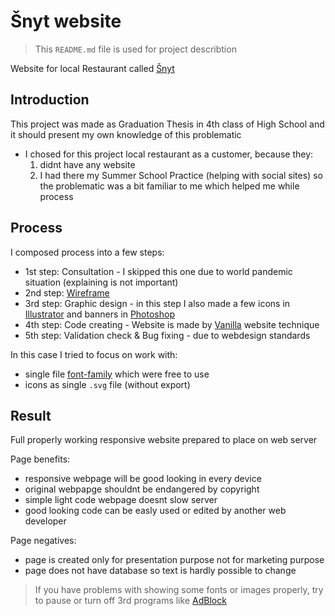 # Šnyt website

> This `README.md` file is used for project describtion

Website for local Restaurant called [Šnyt](https://www.facebook.com/snytbrno/)

## Introduction

This project was made as Graduation Thesis in 4th class of High School and it should present my own knowledge of this problematic

- I chosed for this project local restaurant as a customer, because they:
    1. didnt have any website
    2. I had there my Summer School Practice (helping with social sites) so the problematic was a bit familiar to me which helped me while process

## Process

I composed process into a few steps:

- 1st step: Consultation - I skipped this one due to world pandemic situation (explaining is not important)
- 2nd step: [Wireframe](https://www.usability.gov/how-to-and-tools/methods/wireframing.html)
- 3rd step: Graphic design - in this step I also made a few icons in [Illustrator](https://www.adobe.com/cz/products/illustrator.html) and banners in [Photoshop](https://www.adobe.com/cz/products/photoshop.html)
- 4th step: Code creating - Website is made by [Vanilla](https://stackoverflow.com/questions/20836115/what-does-vanilla-mean) website technique
- 5th step: Validation check & Bug fixing - due to webdesign standards

In this case I tried to focus on work with:
- single file [font-family](https://www.w3schools.com/cssref/pr_font_font-family.asp) which were free to use
- icons as single `.svg` file (without export)

## Result

Full properly working responsive website prepared to place on web server

Page benefits:
- responsive webpage will be good looking in every device
- original webpapge shouldnt be endangered by copyright
- simple light code webpage doesnt slow server
- good looking code can be easly used or edited by another web developer

Page negatives:
- page is created only for presentation purpose not for marketing purpose
- page does not have database so text is hardly possible to change

> If you have problems with showing some fonts or images properly, try to pause or turn off 3rd programs like [AdBlock](https://getadblock.com/en/)
